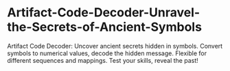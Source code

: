 # Artifact-Code-Decoder-Unravel-the-Secrets-of-Ancient-Symbols
Artifact Code Decoder: Uncover ancient secrets hidden in symbols. Convert symbols to numerical values, decode the hidden message. Flexible for different sequences and mappings. Test your skills, reveal the past!
